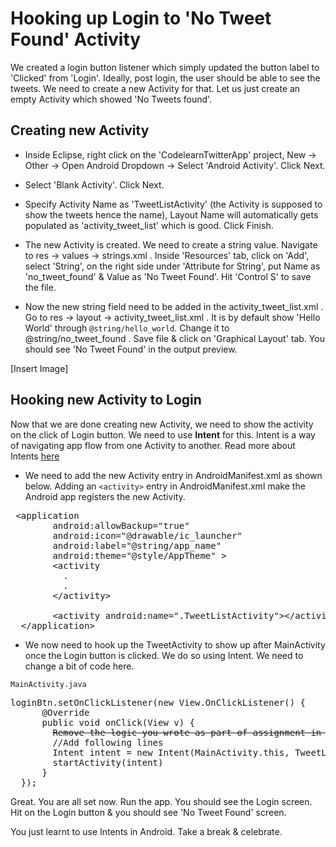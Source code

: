 # Hooking up Login to 'No Tweet Found' Activity

We created a login button listener which simply updated the button label to 'Clicked' from 'Login'. Ideally, post login, the user should be able to see the tweets. We need to create a new Activity for that. Let us just create an empty Activity which showed 'No Tweets found'. 

## Creating new Activity 

* Inside Eclipse, right click on the 'CodelearnTwitterApp' project, New -> Other -> Open Android Dropdown -> Select 'Android Activity'. Click Next.

* Select 'Blank Activity'. Click Next.

* Specify Activity Name as 'TweetListActivity' (the Activity is supposed to show the tweets hence the name), Layout Name will automatically gets populated as 'activity_tweet_list' which is good. Click Finish.

* The new Activity is created. We need to create a string value. Navigate to res -> values -> strings.xml . Inside 'Resources' tab, click on 'Add', select 'String', on the right side under 'Attribute for String', put Name as 'no_tweet_found' & Value as 'No Tweet Found'. Hit 'Control S' to save the file.

* Now the new string field need to be added in the activity_tweet_list.xml . Go to res -> layout -> activity_tweet_list.xml . It is by default show 'Hello World' through `@string/hello_world`. Change it to @string/no_tweet_found . Save file & click on 'Graphical Layout' tab. You should see 'No Tweet Found' in the output preview.

[Insert Image]

## Hooking new Activity to Login

Now that we are done creating new Activity, we need to show the activity on the click of Login button. We need to use **Intent** for this. Intent is a way of navigating app flow from one Activity to another. Read more about Intents [here]()

* We need to add the new Activity entry in AndroidManifest.xml as shown below. Adding an `<activity>` entry in AndroidManifest.xml make the Android app registers the new Activity.

<pre>
 &lt;application
        android:allowBackup="true"
        android:icon="@drawable/ic_launcher"
        android:label="@string/app_name"
        android:theme="@style/AppTheme" &gt;
        &lt;activity
          .
		  .
		&lt;/activity&gt;
        
        <span class="highlight">&lt;activity android:name=".TweetListActivity"&gt;&lt;/activity&gt;</span>
  &lt;/application&gt;
</pre>

* We now need to hook up the TweetActivity to show up after MainActivity once the Login button is clicked. We do so using Intent. We need to change a bit of code here.

`MainActivity.java`
<pre>
loginBtn.setOnClickListener(new View.OnClickListener() {
      @Override
      public void onClick(View v) {
	  	<strike>Remove the logic you wrote as part of assignment in the previous lesson</strike>
		<span class="highlight">//Add following lines
		Intent intent = new Intent(MainActivity.this, TweetListActivity.class)
		startActivity(intent)</span>
      }
  });
</pre>

Great. You are all set now. Run the app. You should see the Login screen. Hit on the Login button & you should see 'No Tweet Found' screen. 

You just learnt to use Intents in Android. Take a break & celebrate. 
